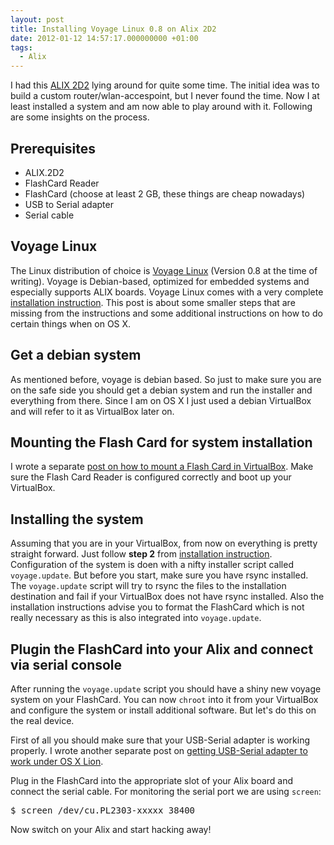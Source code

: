 ```yaml
---
layout: post
title: Installing Voyage Linux 0.8 on Alix 2D2
date: 2012-01-12 14:57:17.000000000 +01:00
tags:
  - Alix
---
```

I had this <a href="http://www.pcengines.ch/alix2d2.htm" title="ALIX 2D2">ALIX 2D2</a> lying around for quite some time. The initial idea was to build a custom router/wlan-accespoint, but I never found the time. Now I at least installed a system and am now able to play around with it. Following are some insights on the process.

<h2>Prerequisites</h2>
<ul>
	<li>ALIX.2D2</li>
	<li>FlashCard Reader</li>
	<li>FlashCard (choose at least 2 GB, these things are cheap nowadays)</li>
	<li>USB to Serial adapter</li>
	<li>Serial cable</li>
</ul>


<h2>Voyage Linux</h2>
The Linux distribution of choice is <a href="http://linux.voyage.hk/" title="Voyage Linux">Voyage Linux</a> (Version 0.8 at the time of writing). Voyage is Debian-based, optimized for embedded systems and especially supports ALIX boards. Voyage Linux comes with a very complete <a href="http://linux.voyage.hk/content/getting-started-v08x" title="Voyage Linux installation instruction">installation instruction</a>. This post is about some smaller steps that are  missing from the instructions and some additional instructions on how to do certain things when on OS X.

<h2>Get a debian system</h2>
As mentioned before, voyage is debian based. So just to make sure you are on the safe side you should get a debian system and run the installer and everything from there. Since I am on OS X I just used a debian VirtualBox and will refer to it as VirtualBox later on.

<h2>Mounting the Flash Card for system installation</h2>
I wrote a separate <a href="http://zentralmaschine.net/index.php/2012/01/accessing-usb-devices-in-virtual-box/" title="Accessing USB Devices in Virtual Box">post on how to mount a Flash Card in VirtualBox</a>. Make sure the Flash Card Reader is configured correctly and boot up your VirtualBox.

<h2>Installing the system</h2>
Assuming that you are in your VirtualBox, from now on everything is pretty straight forward. Just follow <strong>step 2</strong> from <a href="http://linux.voyage.hk/content/getting-started-v08x" title="Voyage Linux installation instruction">installation instruction</a>. Configuration of the system is doen with a nifty installer script called <code>voyage.update</code>. But before you start, make sure you have rsync installed. The <code>voyage.update</code> script will try to rsync the files to the installation destination and fail if your VirtualBox does not have rsync installed. Also the installation instructions advise you to format the FlashCard which is not really necessary as this is also integrated into <code>voyage.update</code>.


<h2>Plugin the FlashCard into your Alix and connect via serial console</h2>
After running the <code>voyage.update</code> script you should have a shiny new voyage system on your FlashCard. You can now <code>chroot</code> into it from your VirtualBox and configure the system or install additional software. But let's do this on the real device.

First of all you should make sure that your USB-Serial adapter is working properly. I wrote another separate post on <a href="http://zentralmaschine.net/index.php/2012/01/installing-usb-to-serial-adapter/" title="Installing USB to Serial adapter">getting USB-Serial adapter to work under OS X Lion</a>.

Plug in the FlashCard into the appropriate slot of your Alix board and connect the serial cable. For monitoring the serial port we are using <code>screen</code>:

<pre>$ screen /dev/cu.PL2303-xxxxx 38400</pre>

Now switch on your Alix and start hacking away!
